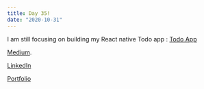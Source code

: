 ```yaml
---
title: Day 35!
date: "2020-10-31"
---
```


I am still focusing on building my React native Todo app : [Todo App](https://github.com/jokale/TodoAppRN)






[Medium](https://medium.com/@kalemajoanna).

[LinkedIn](https://www.linkedin.com/in/joanna-e-kalema-a5a5b4136/)

[Portfolio](https://joannathedeveloper.netlify.app/)

